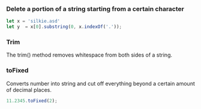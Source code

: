 ### Delete a portion of a string starting from a certain character
```javascript
let x = 'silkie.asd'
let y  = x[0].substring(0, x.indexOf('.'));
```

### Trim
The trim() method removes whitespace from both sides of a string.

### toFixed
Converts number into string and cut off everything beyond a certain amount of decimal places. 
```javascript
11.2345.toFixed(2);
```





